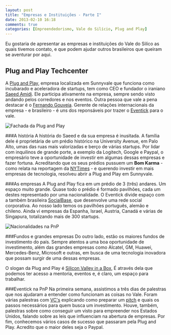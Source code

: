 ```yaml
---
layout: post
title: "Empresas e Instituições - Parte I"
date: 2013-02-10 16:18
comments: true
categories: [Empreendedorismo, Vale do Silício, Plug and Play]
---
```



Eu gostaria de apresentar as empresas e instituições do Vale do Silíco as quais tivemos contato, e que podem ajudar outros brasileiros que queiram se aventurar por aqui.

Plug and Play Techcenter
------------------------
A [Plug and Play](http://www.plugandplaytechcenter.com/), empresa localizada em Sunnyvale que funciona como incubarado e aceleradora de startups, tem como CEO e fundador o iraniano [Saeed Amidi](http://www.linkedin.com/pub/saeed-amidi/3/334/8). Ele participa ativamente na empresa, sempre sendo visto andando pelos corredores e nos eventos. Outra pessoa que vale a pena destacar é o [Fernando Gouveia](http://www.linkedin.com/in/fernandogouveia). Gerente de relações internacionais da empresa - e brasileiro - é uns dos reponsáveis por trazer o [Eventick](http://eventick.com.br) para o vale.

![Fachada da Plug and Play](http://res.sys-con.com/story/oct12/2407271/10162012155_0.jpg "Plug and Play Techcenter")

###A história
A história do Saeed e da sua empresa é inusitada. A família dele é proprietária de um prédio histórico na University Avenue, em Palo Alto, umas das ruas mais valorizadas e berço de várias startups. Por lidar com inquilinos de grande porte, a exemplo da Logitech, Google e Paypal, o empresário teve a oportunidade de investir em algumas dessas empresas e fazer fortuna. Acreditando que os seus prédios pussuem um **Bom Karma** - como relata na reportagem da [NYTimes](http://www.nytimes.com/2007/09/14/technology/14landlord.html?pagewanted=all) - e querendo investir em mais empresas de tecnologia, resolveu abrir a Plug and Play em Sunnyvale.

<!-- more -->

###As empresas
A Plug and Play fica em um prédio de 3 (três) andares. Um espaço muito grande. Quase todo o prédio é formado pavilhões, cada um destes representado por uma nacionalidade. O Eventick divide espaço com a também brasileira [SocialBase](www.socialbase.com.br/), que desenvolve uma rede social corporativa. Ao nosso lado temos os pavilhões português, alemão e chileno. Ainda vi empresas da Espanha, Israel, Austria, Canadá e várias de Singapura, totalizando mais de 300 startups.

![Nacionalidades na PnP](http://farm5.staticflickr.com/4044/5160116309_03eb10d110_z.jpg "Pavilhões Plug and Play")

###Fundos e grandes empresas
Do outro lado, estão os maiores fundos de investimento do país. Sempre atentos a uma boa oportunidade de investimento, além das grandes empresas como Alcatel, GM, Huawei, Mercedes-Benz, Microsoft e outras, em busca de uma tecnologia inovadora que possam surgir de uma dessas empresas.

O slogan da Plug and Play é [Silicon Valley in a Box](http://youtu.be/f1rjb_DxDNo), É através dela que podemos ter acesso a mentoria, eventos e, é claro, um espaço para trabalhar. 

###Eventick na PnP
Na primeira semana, assistimos a três dias de palestras que nos ajudaram a entender como funcionam as coisas no Vale. Foram várias palestras com [VC's](http://en.wikipedia.org/wiki/Venture_capital) explicando como preparar um [pitch](http://en.wikipedia.org/wiki/Elevator_pitch) e quais os passos necessários para quem busca um investimento. Houve, também, palestras sobre como conseguir um visto para empreender nos Estados Unidos, falando sobre as leis que influenciam na abertura de empresas. Por fim, conhecemos vários casos de sucesso que passaram pela Plug and Play. Acredito que o maior deles seja o Paypal.